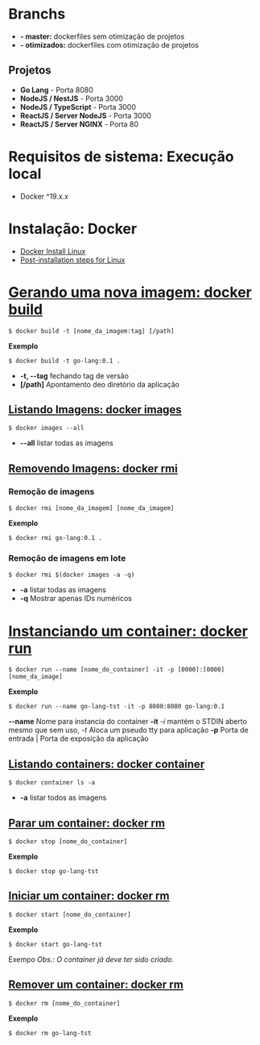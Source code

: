 # Branchs
- **- master:** dockerfiles sem otimização de projetos
- **- otimizados:** dockerfiles com otimização de projetos
## Projetos
- **Go Lang** - Porta 8080
- **NodeJS / NestJS** - Porta 3000
- **NodeJS / TypeScript**  - Porta 3000
- **ReactJS / Server NodeJS** - Porta 3000
- **ReactJS / Server NGINX** - Porta 80
# Requisitos de sistema: Execução local
- Docker ^19.x.x
# Instalação: Docker
- [Docker Install Linux](https://docs.docker.com/engine/install/ubuntu/)
- [Post-installation steps for Linux](https://docs.docker.com/engine/install/linux-postinstall/)
# [Gerando uma nova imagem: docker build](https://docs.docker.com/engine/reference/commandline/image_build/)
```
$ docker build -t [nome_da_imagem:tag] [/path]
```
**Exemplo**
```
$ docker build -t go-lang:0.1 .
```
- **-t, --tag** fechando tag de versão
- **[/path]** Apontamento deo diretório da aplicação
## [Listando Imagens: docker images](https://docs.docker.com/engine/reference/commandline/images/)
```
$ docker images --all
```
- **--all** listar todas as imagens
## [Removendo Imagens: docker rmi](https://docs.docker.com/engine/reference/commandline/rmi/)
### Remoção de imagens
```
$ docker rmi [nome_da_imagem] [nome_da_imagem]
```
**Exemplo**
```
$ docker rmi go-lang:0.1 .
```
### Remoção de imagens em lote
```
$ docker rmi $(docker images -a -q)
```
- **-a** listar todas as imagens
- **-q** Mostrar apenas IDs numéricos

# [Instanciando um container: docker run](https://docs.docker.com/engine/reference/commandline/run/)
```
$ docker run --name [nome_do_container] -it -p [0000]:[0000] [nome_da_image]
```
**Exemplo**
```
$ docker run --name go-lang-tst -it -p 8080:8080 go-lang:0.1
```
**--name** Nome para instancia do container
**-it** *-i* mantém o STDIN aberto mesmo que sem uso, *-t* Aloca um pseudo tty para aplicação
**-p** Porta de entrada | Porta de exposição da aplicação

## [Listando containers: docker container](https://docs.docker.com/engine/reference/commandline/container_ls/)
```
$ docker container ls -a 
```
- **-a** listar todos as imagens

## [Parar um container: docker rm](https://docs.docker.com/engine/reference/commandline/stop/)
```
$ docker stop [nome_do_container]
```
**Exemplo**
```
$ docker stop go-lang-tst
```
## [Iniciar um container: docker rm](https://docs.docker.com/engine/reference/commandline/start/)
```
$ docker start [nome_do_container]
```
**Exemplo**
```
$ docker start go-lang-tst
```
Exempo
*Obs.: O container já deve ter sido criado.*
## [Remover um container: docker rm](https://docs.docker.com/engine/reference/commandline/rm/)
```
$ docker rm [nome_do_container]
```
**Exemplo**
```
$ docker rm go-lang-tst
```

